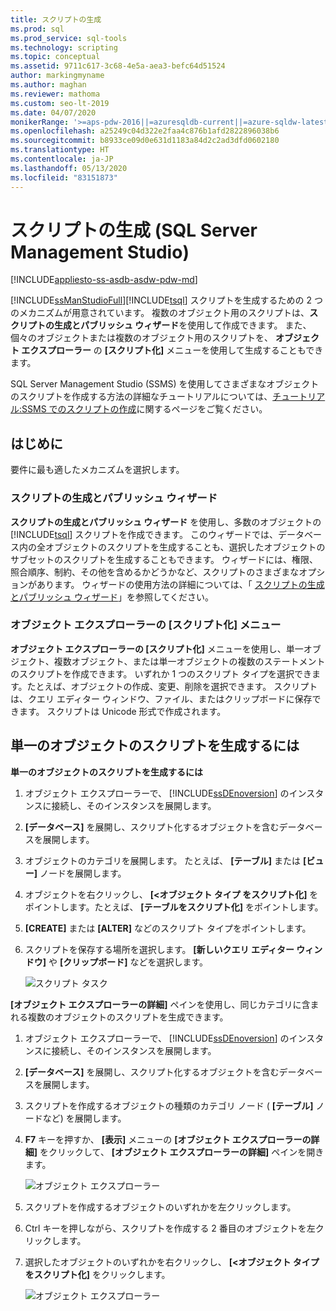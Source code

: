 ```yaml
---
title: スクリプトの生成
ms.prod: sql
ms.prod_service: sql-tools
ms.technology: scripting
ms.topic: conceptual
ms.assetid: 9711c617-3c68-4e5a-aea3-befc64d51524
author: markingmyname
ms.author: maghan
ms.reviewer: mathoma
ms.custom: seo-lt-2019
ms.date: 04/07/2020
monikerRange: '>=aps-pdw-2016||=azuresqldb-current||=azure-sqldw-latest||>=sql-server-2016||=sqlallproducts-allversions||>=sql-server-linux-2017||=azuresqldb-mi-current'
ms.openlocfilehash: a25249c04d322e2faa4c876b1afd2822896038b6
ms.sourcegitcommit: b8933ce09d0e631d1183a84d2c2ad3dfd0602180
ms.translationtype: HT
ms.contentlocale: ja-JP
ms.lasthandoff: 05/13/2020
ms.locfileid: "83151873"
---
```

# <a name="generate-scripts-sql-server-management-studio"></a>スクリプトの生成 (SQL Server Management Studio)

[!INCLUDE[appliesto-ss-asdb-asdw-pdw-md](../../includes/appliesto-ss-asdb-asdw-pdw-md.md)]

[!INCLUDE[ssManStudioFull](../../includes/ssmanstudiofull-md.md)][!INCLUDE[tsql](../../includes/tsql-md.md)] スクリプトを生成するための 2 つのメカニズムが用意されています。 複数のオブジェクト用のスクリプトは、**スクリプトの生成とパブリッシュ ウィザード**を使用して作成できます。 また、個々のオブジェクトまたは複数のオブジェクト用のスクリプトを、 **オブジェクト エクスプローラー** の **[スクリプト化]** メニューを使用して生成することもできます。

SQL Server Management Studio (SSMS) を使用してさまざまなオブジェクトのスクリプトを作成する方法の詳細なチュートリアルについては、[チュートリアル:SSMS でのスクリプトの作成](https://docs.microsoft.com/sql/ssms/tutorials/scripting-ssms)に関するページをご覧ください。

## <a name="before-you-begin"></a>はじめに

要件に最も適したメカニズムを選択します。 

###  <a name="generate-and-publish-scripts-wizard"></a><a name="GenPubScriptWiz"></a> スクリプトの生成とパブリッシュ ウィザード

**スクリプトの生成とパブリッシュ ウィザード** を使用し、多数のオブジェクトの [!INCLUDE[tsql](../../includes/tsql-md.md)] スクリプトを作成できます。 このウィザードでは、データベース内の全オブジェクトのスクリプトを生成することも、選択したオブジェクトのサブセットのスクリプトを生成することもできます。 ウィザードには、権限、照合順序、制約、その他を含めるかどうかなど、スクリプトのさまざまなオプションがあります。 ウィザードの使用方法の詳細については、「 [スクリプトの生成とパブリッシュ ウィザード](../../relational-databases/scripting/generate-and-publish-scripts-wizard.md)」を参照してください。
  
### <a name="object-explorer-script-as-menu"></a><a name="OEScriptAsMenu"></a> オブジェクト エクスプローラーの [スクリプト化] メニュー

**オブジェクト エクスプローラーの [スクリプト化]** メニューを使用し、単一オブジェクト、複数オブジェクト、または単一オブジェクトの複数のステートメントのスクリプトを作成できます。 いずれか 1 つのスクリプト タイプを選択できます。たとえば、オブジェクトの作成、変更、削除を選択できます。 スクリプトは、クエリ エディター ウィンドウ、ファイル、またはクリップボードに保存できます。 スクリプトは Unicode 形式で作成されます。

## <a name="to-generate-a-script-of-a-single-object"></a><a name="ScriptSingleObject"></a> 単一のオブジェクトのスクリプトを生成するには

**単一のオブジェクトのスクリプトを生成するには**

1. オブジェクト エクスプローラーで、 [!INCLUDE[ssDEnoversion](../../includes/ssdenoversion-md.md)] のインスタンスに接続し、そのインスタンスを展開します。

2. **[データベース]** を展開し、スクリプト化するオブジェクトを含むデータベースを展開します。

3. オブジェクトのカテゴリを展開します。 たとえば、 **[テーブル]** または **[ビュー]** ノードを展開します。

4. オブジェクトを右クリックし、 **[\<オブジェクト タイプ をスクリプト化]** をポイントします。たとえば、 **[テーブルをスクリプト化]** をポイントします。

5. **[CREATE]** または **[ALTER]** などのスクリプト タイプをポイントします。

6. スクリプトを保存する場所を選択します。 **[新しいクエリ エディター ウィンドウ]** や **[クリップボード]** などを選択します。

    ![スクリプト タスク](media/generate-scripts-sql-server-management-studio/script-table.png)

**[オブジェクト エクスプローラーの詳細]** ペインを使用し、同じカテゴリに含まれる複数のオブジェクトのスクリプトを生成できます。

1. オブジェクト エクスプローラーで、 [!INCLUDE[ssDEnoversion](../../includes/ssdenoversion-md.md)] のインスタンスに接続し、そのインスタンスを展開します。

2. **[データベース]** を展開し、スクリプト化するオブジェクトを含むデータベースを展開します。

3. スクリプトを作成するオブジェクトの種類のカテゴリ ノード ( **[テーブル]** ノードなど) を展開します。

4. **F7** キーを押すか、 **[表示]** メニューの **[オブジェクト エクスプローラーの詳細]** をクリックして、 **[オブジェクト エクスプローラーの詳細]** ペインを開きます。

    ![オブジェクト エクスプローラー](media/generate-scripts-sql-server-management-studio/object-explorer-details-view-menu.png)

5. スクリプトを作成するオブジェクトのいずれかを左クリックします。

6. Ctrl キーを押しながら、スクリプトを作成する 2 番目のオブジェクトを左クリックします。

7. 選択したオブジェクトのいずれかを右クリックし、 **[\<オブジェクト タイプ をスクリプト化]** をクリックします。

    ![オブジェクト エクスプローラー](media/generate-scripts-sql-server-management-studio/object-explorer-details.png)